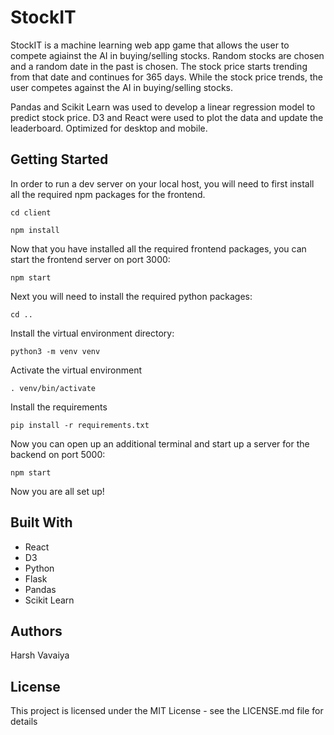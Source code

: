 # StockIT

StockIT is a machine learning web app game that allows the user to compete agiainst the AI in buying/selling stocks. Random stocks are chosen and a random date in the past is chosen. The stock price starts trending from that date and continues for 365 days. While the stock price trends, the user competes against the AI in buying/selling stocks.

Pandas and Scikit Learn was used to develop a linear regression model to predict stock price. D3 and React were used to plot the data and update the leaderboard. Optimized for desktop and mobile.

## Getting Started

In order to run a dev server on your local host, you will need to first install all the required npm packages for the frontend.

`cd client`

`npm install`

Now that you have installed all the required frontend packages, you can start the frontend server on port 3000:

`npm start`

Next you will need to install the required python packages:

`cd ..`

Install the virtual environment directory:

`python3 -m venv venv`

Activate the virtual environment

`. venv/bin/activate`

Install the requirements

`pip install -r requirements.txt`

Now you can open up an additional terminal and start up a server for the backend on port 5000:

`npm start`

Now you are all set up!

## Built With

* React
* D3
* Python
* Flask
* Pandas
* Scikit Learn

## Authors

Harsh Vavaiya

## License

This project is licensed under the MIT License - see the LICENSE.md file for details
